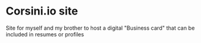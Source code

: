 # Corsini.io site

Site for myself and my brother to host a digital "Business card" that can be included in resumes or profiles

